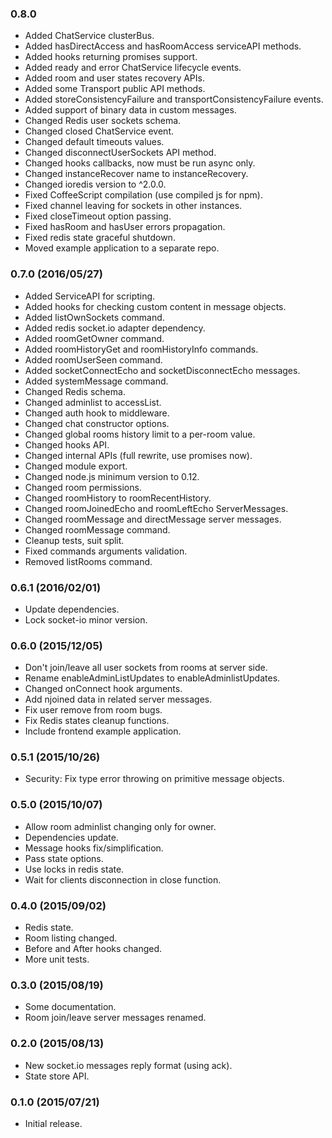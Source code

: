 
### 0.8.0

- Added ChatService clusterBus.
- Added hasDirectAccess and hasRoomAccess serviceAPI methods.
- Added hooks returning promises support.
- Added ready and error ChatService lifecycle events.
- Added room and user states recovery APIs.
- Added some Transport public API methods.
- Added storeConsistencyFailure and transportConsistencyFailure events.
- Added support of binary data in custom messages.
- Changed Redis user sockets schema.
- Changed closed ChatService event.
- Changed default timeouts values.
- Changed disconnectUserSockets API method.
- Changed hooks callbacks, now must be run async only.
- Changed instanceRecover name to instanceRecovery.
- Changed ioredis version to ^2.0.0.
- Fixed CoffeeScript compilation (use compiled js for npm).
- Fixed channel leaving for sockets in other instances.
- Fixed closeTimeout option passing.
- Fixed hasRoom and hasUser errors propagation.
- Fixed redis state graceful shutdown.
- Moved example application to a separate repo.

### 0.7.0 (2016/05/27)

- Added ServiceAPI for scripting.
- Added hooks for checking custom content in message objects.
- Added listOwnSockets command.
- Added redis socket.io adapter dependency.
- Added roomGetOwner command.
- Added roomHistoryGet and roomHistoryInfo commands.
- Added roomUserSeen command.
- Added socketConnectEcho and socketDisconnectEcho messages.
- Added systemMessage command.
- Changed Redis schema.
- Changed adminlist to accessList.
- Changed auth hook to middleware.
- Changed chat constructor options.
- Changed global rooms history limit to a per-room value.
- Changed hooks API.
- Changed internal APIs (full rewrite, use promises now).
- Changed module export.
- Changed node.js minimum version to 0.12.
- Changed room permissions.
- Changed roomHistory to roomRecentHistory.
- Changed roomJoinedEcho and roomLeftEcho ServerMessages.
- Changed roomMessage and directMessage server messages.
- Changed roomMessage command.
- Cleanup tests, suit split.
- Fixed commands arguments validation.
- Removed listRooms command.

### 0.6.1 (2016/02/01)

- Update dependencies.
- Lock socket-io minor version.

### 0.6.0 (2015/12/05)

- Don't join/leave all user sockets from rooms at server side.
- Rename enableAdminListUpdates to enableAdminlistUpdates.
- Changed onConnect hook arguments.
- Add njoined data in related server messages.
- Fix user remove from room bugs.
- Fix Redis states cleanup functions.
- Include frontend example application.

### 0.5.1 (2015/10/26)

- Security: Fix type error throwing on primitive message objects.

### 0.5.0 (2015/10/07)

- Allow room adminlist changing only for owner.
- Dependencies update.
- Message hooks fix/simplification.
- Pass state options.
- Use locks in redis state.
- Wait for clients disconnection in close function.

### 0.4.0 (2015/09/02)

- Redis state.
- Room listing changed.
- Before and After hooks changed.
- More unit tests.

### 0.3.0 (2015/08/19)

- Some documentation.
- Room join/leave server messages renamed.

### 0.2.0 (2015/08/13)

- New socket.io messages reply format (using ack).
- State store API.

### 0.1.0 (2015/07/21)

- Initial release.
